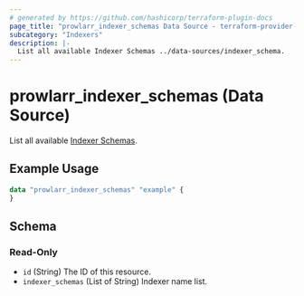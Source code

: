 ```yaml
---
# generated by https://github.com/hashicorp/terraform-plugin-docs
page_title: "prowlarr_indexer_schemas Data Source - terraform-provider-prowlarr"
subcategory: "Indexers"
description: |-
  List all available Indexer Schemas ../data-sources/indexer_schema.
---
```


# prowlarr_indexer_schemas (Data Source)

<!-- subcategory:Indexers -->
List all available [Indexer Schemas](../data-sources/indexer_schema).

## Example Usage

```terraform
data "prowlarr_indexer_schemas" "example" {
}
```

<!-- schema generated by tfplugindocs -->
## Schema

### Read-Only

- `id` (String) The ID of this resource.
- `indexer_schemas` (List of String) Indexer name list.
